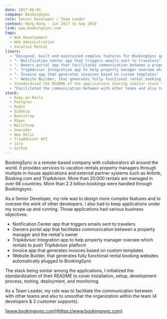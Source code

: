 ```yaml
---
date: 2017-06-01
company: BookingSync
role: Senior Developer / Team Leader
context: Hong Kong - Jun 2017 to Sep 2019
link: www.bookingsync.com
tags:
  - Web Development
  - Web Administration
  - Vacation Rental
liners:
  - "Designed, built and maintained complex features for BookingSync applications:"
  - "- Notification Center app that triggers emails sent to travelers"
  - "- Owners portal app that facilitates communication between a property manager and the rental's owner"
  - "- TripAdvisor Integration app to help property manager oversee which rentals to push TripAdvisor platform"
  - "- Invoice app that generates invoices based on custom templates"
  - "- Website Builder, that generates fully functional rental booking websites automatically plugged to BookingSync"
  - Standardized the README of the applications sharing similar stack to cover installation, setup, development process, testing, deployment, and monitoring
  - "Facilitated the communication between with other teams and also to smoother the organization within the team (4 developers & 2 customer supports)"
stack:
  - Ruby-on-Rails
  - Postgres
  - Redis
  - Sidekiq
  - Bootstrap
  - RSpec
  - Mailchimp
  - Geocoder
  - New Relic
  - TripAdvisor API
  - Jira
  - Github
---
```

BookingSync is a remote-based company with collaborators all around the world. It provides services to vacation rentals property managers through multiple in-house applications and external partner systems such as Airbnb, Booking.com and TripAdvisor. More than 20.000 rentals are managed in over 66 countries. More than 2.3 billion bookings were handled through Bookingsync.

As a Senior Developer, my role was to design more complex features and to oversee the work of other developers. I also had to keep applications under my scope up and running. Those applications had various business objectives:
- Notification Center app that triggers emails sent to travelers
- Owners portal app that facilitates communication between a property manager and the rental's owner
- TripAdvisor Integration app to help property manager oversee which rentals to push TripAdvisor platform
- Invoice app that generates invoices based on custom templates
- Website Builder, that generates fully functional rental booking websites automatically plugged to BookingSync

The stack being similar among the applications, I initialized the standardization of their README to cover installation, setup, development process, testing, deployment, and monitoring.

As a Team Leader, my role was to facilitate the communication between with other teams and also to smoother the organization within the team (4 developers & 2 customer supports).

[www.bookingsync.com](https://www.bookingsync.com)
